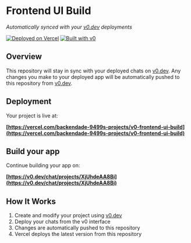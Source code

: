 # Frontend UI Build

*Automatically synced with your [v0.dev](https://v0.dev) deployments*

[![Deployed on Vercel](https://img.shields.io/badge/Deployed%20on-Vercel-black?style=for-the-badge&logo=vercel)](https://vercel.com/backendade-9499s-projects/v0-frontend-ui-build)
[![Built with v0](https://img.shields.io/badge/Built%20with-v0.dev-black?style=for-the-badge)](https://v0.dev/chat/projects/XjUhdeAA8Bi)

## Overview

This repository will stay in sync with your deployed chats on [v0.dev](https://v0.dev).
Any changes you make to your deployed app will be automatically pushed to this repository from [v0.dev](https://v0.dev).

## Deployment

Your project is live at:

**[https://vercel.com/backendade-9499s-projects/v0-frontend-ui-build](https://vercel.com/backendade-9499s-projects/v0-frontend-ui-build)**

## Build your app

Continue building your app on:

**[https://v0.dev/chat/projects/XjUhdeAA8Bi](https://v0.dev/chat/projects/XjUhdeAA8Bi)**

## How It Works

1. Create and modify your project using [v0.dev](https://v0.dev)
2. Deploy your chats from the v0 interface
3. Changes are automatically pushed to this repository
4. Vercel deploys the latest version from this repository
